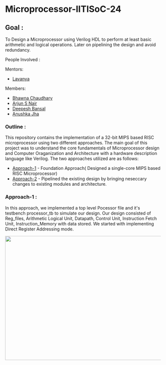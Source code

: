 # Microprocessor-IITISoC-24

## Goal :
To Design a Microprocessor using Verilog HDL to perform at least basic arithmetic and logical operations. Later on pipelining the design and avoid redundancy. 

People Involved :

Mentors:
- [Lavanya](https://github.com/SaiLLV) 

Members:
<br>
- [Bhawna Chaudhary](https://github.com/WebWizard104)
- [Arjun S Nair](https://github.com/arjun-593)
- [Deepesh Bansal](https://github.com/DeepeshBansal)
- [Anushka Jha](https://github.com/jhaanushka)

### Outline :
This repository contains the implementation of a 32-bit MIPS based RISC microprocessor using two different approaches. The main goal of this project was to understand the core fundamentals of Microprocessor design and Computer Oraganization and Architecture with a hardware description language like Verilog. The two approaches utilized are as follows:
<br>
- [Approach-1](https://github.com/arjun-593/Microprocessor-IITISoC-24/blob/main/data/demo/png) - Foundation Approach( Designed a single-core MIPS based RISC Microprocessor)
- [Approach-2]() - Pipelined the existing design by bringing neseccary changes to existing modules and architecture.

### Approach-1 :
In this approach, we implemented a top level Pocessor file and it's testbench processor_tb to simulate our design. Our design consisted of Reg_files, Arithmetic Logical Unit, Datapath, Control Unit, Instruction Fetch Unit, Instruction_Memory with data stored. We started with implementing Direct Register Addressing mode.

<img src="https://github.com/arjun-593/Microprocessor-IITISoC-24/blob/main/data/demo/png" width = 848 height = 400>

